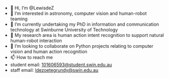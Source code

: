 - 👋 Hi, I’m @LewisdeZ
- 👀 I’m interested in astronomy, computer vision and human-robot teaming
- 🌱 I’m currently undertaking my PhD in information and communication technology at Swinburne University of Technology
- 🔬 My research area is human action intent recognition to support natural human-robot interaction
- 💞️ I’m looking to collaborate on Python projects relating to computer vision and human action recognition
- 📫 How to reach me
-   student email: 101606593@student.swin.edu.au
-   staff email: ldezoetegrundy@swin.edu.au

<!---
LewisdeZ/LewisdeZ is a ✨ special ✨ repository because its `README.md` (this file) appears on your GitHub profile.
You can click the Preview link to take a look at your changes.
--->

